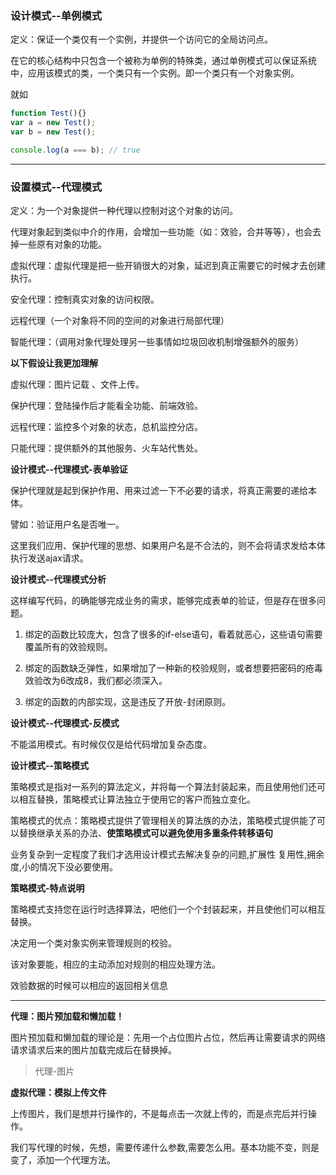 ### 设计模式--单例模式

定义：保证一个类仅有一个实例，并提供一个访问它的全局访问点。

在它的核心结构中只包含一个被称为单例的特殊类，通过单例模式可以保证系统中，应用该模式的类，一个类只有一个实例。即一个类只有一个对象实例。

就如
```js
function Test(){}
var a = new Test();
var b = new Test();

console.log(a === b); // true
```
----------------------------------

### 设置模式--代理模式

定义：为一个对象提供一种代理以控制对这个对象的访问。

代理对象起到类似中介的作用，会增加一些功能（如：效验，合并等等），也会去掉一些原有对象的功能。

虚拟代理：虚拟代理是把一些开销很大的对象，延迟到真正需要它的时候才去创建执行。

安全代理：控制真实对象的访问权限。

远程代理（一个对象将不同的空间的对象进行局部代理）

智能代理：（调用对象代理处理另一些事情如垃圾回收机制增强额外的服务）

**以下假设让我更加理解**

虚拟代理：图片记载 、文件上传。

保护代理：登陆操作后才能看全功能、前端效验。

远程代理：监控多个对象的状态，总机监控分店。

只能代理：提供额外的其他服务、火车站代售处。

**设计模式--代理模式-表单验证**

保护代理就是起到保护作用、用来过滤一下不必要的请求，将真正需要的递给本体。

譬如：验证用户名是否唯一。

这里我们应用、保护代理的思想、如果用户名是不合法的，则不会将请求发给本体执行发送ajax请求。

**设计模式--代理模式分析**

这样编写代码，的确能够完成业务的需求，能够完成表单的验证，但是存在很多问题。

1. 绑定的函数比较庞大，包含了很多的if-else语句，看着就恶心，这些语句需要覆盖所有的效验规则。

2. 绑定的函数缺乏弹性，如果增加了一种新的校验规则，或者想要把密码的疮毒效验改为6改成8，我们都必须深入。

3. 绑定的函数的内部实现，这是违反了开放-封闭原则。

**设计模式--代理模式-反模式**

不能滥用模式。有时候仅仅是给代码增加复杂态度。


**设计模式--策略模式**

策略模式是指对一系列的算法定义，并将每一个算法封装起来，而且使用他们还可以相互替换，策略模式让算法独立于使用它的客户而独立变化。

策略模式的优点：策略模式提供了管理相关的算法族的办法，策略模式提供能了可以替换继承关系的办法、**使策略模式可以避免使用多重条件转移语句**

业务复杂到一定程度了我们才选用设计模式去解决复杂的问题,扩展性 复用性,拥余度,小的情况下没必要使用。


**策略模式-特点说明**

策略模式支持您在运行时选择算法，吧他们一个个封装起来，并且使他们可以相互替换。

决定用一个类对象实例来管理规则的校验。

该对象要能，相应的主动添加对规则的相应处理方法。

效验数据的时候可以相应的返回相关信息



------------------------------------

**代理：图片预加载和懒加载！**

图片预加载和懒加载的理论是：先用一个占位图片占位，然后再让需要请求的网络请求请求后来的图片加载完成后在替换掉。

> 代理-图片

**虚拟代理：模拟上传文件**

上传图片，我们是想并行操作的，不是每点击一次就上传的，而是点完后并行操作。

我们写代理的时候，先想，需要传递什么参数,需要怎么用。基本功能不变，则是变了，添加一个代理方法。